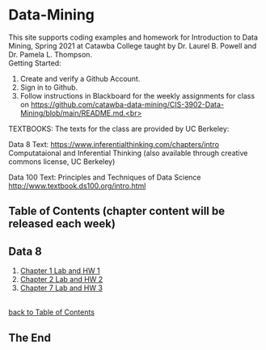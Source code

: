 # Data-Mining
This site supports coding examples and homework for Introduction to Data Mining, Spring 2021 at Catawba College taught by Dr. Laurel B. Powell and Dr. Pamela L. Thompson.<br>
Getting Started:<br>
1.  Create and verify a Github Account.<br>
2.  Sign in to Github.<br>
3.  Follow instructions in Blackboard for the weekly assignments for class on https://github.com/catawba-data-mining/CIS-3902-Data-Mining/blob/main/README.md.<br>

TEXTBOOKS:  The texts for the class are provided by UC Berkeley:  

Data 8 Text: 
https://www.inferentialthinking.com/chapters/intro
Computataional and Inferential Thinking (also available through creative commons license, UC Berkeley)

Data 100 Text:
Principles and Techniques of Data Science
http://www.textbook.ds100.org/intro.html


<a name="toc"></a>
## Table of Contents  (chapter content will be released each week)
## Data 8<br>
1. <a href="https://github.com/catawba-data-mining/CIS-3902-Data-Mining/blob/main/chapter1_homework1_lab.ipynb">Chapter 1 Lab and HW 1</a>
2. <a href="https://github.com/catawba-data-mining/CIS-3902-Data-Mining/blob/main/chapter2_homework2_lab.ipynb">Chapter 2 Lab and HW 2</a>
3. <a href="https://github.com/catawba-data-mining/CIS-3902-Data-Mining/blob/main/Chapter7_HW_3_lab.ipynb">Chapter 7 Lab and HW 3</a>
<br><br>

[ back to Table of Contents](#toc)
<br>

## The End
